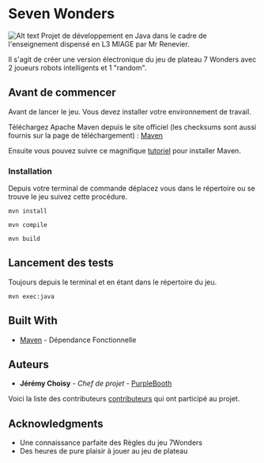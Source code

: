 # Seven Wonders

![Alt text](~/Desktop/logo-7-wonders.png "Title")
Projet de développement en Java dans le cadre de l'enseignement dispensé en L3 MIAGE par Mr Renevier.

Il s'agit de créer une version électronique du jeu de plateau 7 Wonders avec 2 joueurs robots intelligents et 1 "random".

## Avant de commencer

Avant de lancer le jeu. Vous devez installer votre environnement de travail.

Téléchargez Apache Maven depuis le site officiel (les checksums sont aussi fournis sur la page de téléchargement) : [Maven](https://maven.apache.org/download.cgi)

Ensuite vous pouvez suivre ce magnifique [tutoriel](https://openclassrooms.com/fr/courses/4503526-organisez-et-packagez-une-application-java-avec-apache-maven/4608805-configurez-votre-environnement-de-developpement) pour installer Maven. 



### Installation

Depuis votre terminal de commande déplacez vous dans le répertoire ou se trouve le jeu suivez cette procédure.


```
mvn install
```

```
mvn compile
```

```
mvn build
```

## Lancement des tests

Toujours depuis le terminal et en étant dans le répertoire du jeu.

```
mvn exec:java
```


## Built With

* [Maven](https://maven.apache.org/) - Dépendance Fonctionnelle


## Auteurs

* **Jérémy Choisy** - *Chef de projet* - [PurpleBooth](https://github.com/jeremychoisy)

Voici la liste des contributeurs [contributeurs](https://github.com/jeremychoisy/Seven-Wonders/graphs/contributors) qui ont participé au projet.


## Acknowledgments

* Une connaissance parfaite des Règles du jeu 7Wonders
* Des heures de pure plaisir à jouer au jeu de plateau



